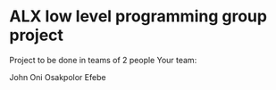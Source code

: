 # ALX low level programming group project

Project to be done in teams of 2 people Your team:

John Oni
Osakpolor Efebe
